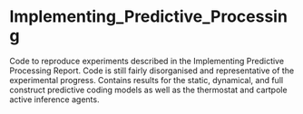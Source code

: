 # Implementing_Predictive_Processing
Code to reproduce experiments described in the Implementing Predictive Processing Report. Code is still fairly disorganised and representative of the experimental progress. Contains results for the static, dynamical, and full construct predictive coding models as well as the thermostat and cartpole active inference agents.
